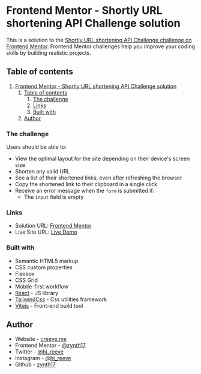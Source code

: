 # Frontend Mentor - Shortly URL shortening API Challenge solution

This is a solution to the [Shortly URL shortening API Challenge challenge on Frontend Mentor](https://www.frontendmentor.io/challenges/url-shortening-api-landing-page-2ce3ob-G). Frontend Mentor challenges help you improve your coding skills by building realistic projects. 

## Table of contents

1. [Frontend Mentor - Shortly URL shortening API Challenge solution](#frontend-mentor---shortly-url-shortening-api-challenge-solution)
	1. [Table of contents](#table-of-contents)
		1. [The challenge](#the-challenge)
		2. [Links](#links)
		3. [Built with](#built-with)
	2. [Author](#author)


### The challenge

Users should be able to:

- View the optimal layout for the site depending on their device's screen size
- Shorten any valid URL
- See a list of their shortened links, even after refreshing the browser
- Copy the shortened link to their clipboard in a single click
- Receive an error message when the `form` is submitted if:
  - The `input` field is empty

### Links

- Solution URL: [Frontend Mentor](https://www.frontendmentor.io/solutions/url-shortening-with-react-and-tailwindcss-9d5HFwFp3)
- Live Site URL: [Live Demo](https://url-shortening-roan.vercel.app)


### Built with

- Semantic HTML5 markup
- CSS custom properties
- Flexbox
- CSS Grid
- Mobile-first workflow
- [React](https://reactjs.org/) - JS library
- [TailwindCss](https://tailwindcss.com/) - Css utilities framework
- [Vitejs](https://vitejs.dev/) - Front-end build tool


## Author

- Website - [creeve.me](https://creeve.me)
- Frontend Mentor - [@zynth17](https://www.frontendmentor.io/profile/zynth17)
- Twitter - [@hi_reeve](https://twitter.com/hi_reeve)
- Instagram - [@hi_reeve](https://www.instagram.com/hi_reeve/)
- Github - [zynth17](https://github.com/zynth17)

